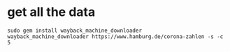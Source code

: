 # get all the data
```
sudo gem install wayback_machine_downloader
wayback_machine_downloader https://www.hamburg.de/corona-zahlen -s -c 5
```

